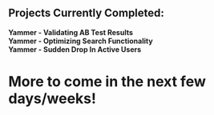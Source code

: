 <h2>Projects Currently Completed: </h2>
<b> Yammer - Validating AB Test Results </b>
<br>
<b> Yammer - Optimizing Search Functionality </b>
<br>
<b> Yammer - Sudden Drop In Active Users </b>


<h1>More to come in the next few days/weeks!</h1>
